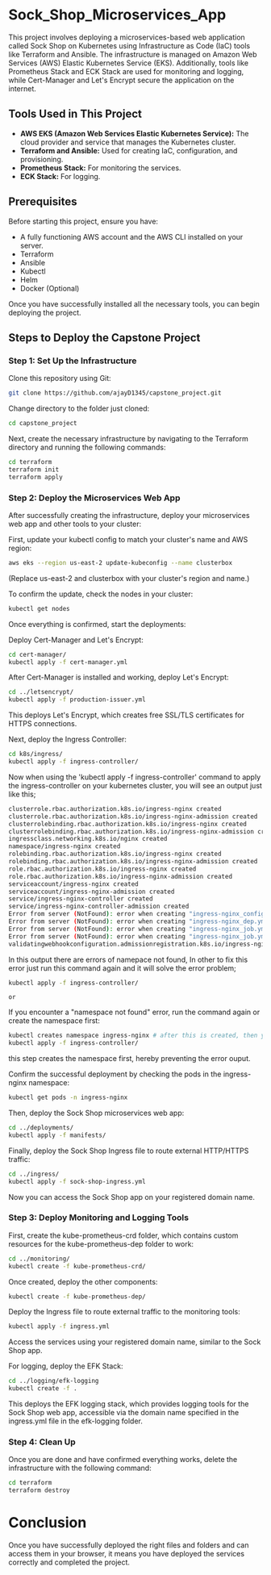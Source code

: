 # Sock_Shop_Microservices_App

This project involves deploying a microservices-based web application called Sock Shop on Kubernetes using Infrastructure as Code (IaC) tools like Terraform and Ansible. The infrastructure is managed on Amazon Web Services (AWS) Elastic Kubernetes Service (EKS). Additionally, tools like Prometheus Stack and ECK Stack are used for monitoring and logging, while Cert-Manager and Let's Encrypt secure the application on the internet.

## Tools Used in This Project

- **AWS EKS (Amazon Web Services Elastic Kubernetes Service):** The cloud provider and service that manages the Kubernetes cluster.
- **Terraform and Ansible:** Used for creating IaC, configuration, and provisioning.
- **Prometheus Stack:** For monitoring the services.
- **ECK Stack:** For logging.

## Prerequisites

Before starting this project, ensure you have:

- A fully functioning AWS account and the AWS CLI installed on your server.
- Terraform
- Ansible
- Kubectl
- Helm
- Docker (Optional)

Once you have successfully installed all the necessary tools, you can begin deploying the project.

## Steps to Deploy the Capstone Project

### Step 1: Set Up the Infrastructure

Clone this repository using Git:

```bash
git clone https://github.com/ajayD1345/capstone_project.git
```
Change directory to the folder just cloned:

```bash
cd capstone_project
```
Next, create the necessary infrastructure by navigating to the Terraform directory and running the following commands:

```bash
cd terraform
terraform init
terraform apply
```
### Step 2: Deploy the Microservices Web App

After successfully creating the infrastructure, deploy your microservices web app and other tools to your cluster:

First, update your kubectl config to match your cluster's name and AWS region:

```bash
aws eks --region us-east-2 update-kubeconfig --name clusterbox
```
(Replace us-east-2 and clusterbox with your cluster's region and name.)

To confirm the update, check the nodes in your cluster:

```bash
kubectl get nodes
```
Once everything is confirmed, start the deployments:

Deploy Cert-Manager and Let's Encrypt:

```bash
cd cert-manager/
kubectl apply -f cert-manager.yml
```
After Cert-Manager is installed and working, deploy Let's Encrypt:

```bash
cd ../letsencrypt/
kubectl apply -f production-issuer.yml
```
This deploys Let's Encrypt, which creates free SSL/TLS certificates for HTTPS connections.

Next, deploy the Ingress Controller:

```bash
cd k8s/ingress/
kubectl apply -f ingress-controller/
```
Now when using the 'kubectl apply -f ingress-controller' command to apply the ingress-controller on your kubernetes cluster, you will see an output just like this;

```bash
clusterrole.rbac.authorization.k8s.io/ingress-nginx created
clusterrole.rbac.authorization.k8s.io/ingress-nginx-admission created
clusterrolebinding.rbac.authorization.k8s.io/ingress-nginx created
clusterrolebinding.rbac.authorization.k8s.io/ingress-nginx-admission created
ingressclass.networking.k8s.io/nginx created
namespace/ingress-nginx created
rolebinding.rbac.authorization.k8s.io/ingress-nginx created
rolebinding.rbac.authorization.k8s.io/ingress-nginx-admission created
role.rbac.authorization.k8s.io/ingress-nginx created
role.rbac.authorization.k8s.io/ingress-nginx-admission created
serviceaccount/ingress-nginx created
serviceaccount/ingress-nginx-admission created
service/ingress-nginx-controller created
service/ingress-nginx-controller-admission created
Error from server (NotFound): error when creating "ingress-nginx_config.yml": namespaces "ingress-nginx" not found
Error from server (NotFound): error when creating "ingress-nginx_dep.yml": namespaces "ingress-nginx" not found
Error from server (NotFound): error when creating "ingress-nginx_job.yml": namespaces "ingress-nginx" not found
Error from server (NotFound): error when creating "ingress-nginx_job.yml": namespaces "ingress-nginx" not found
validatingwebhookconfiguration.admissionregistration.k8s.io/ingress-nginx-admission created
```
In this output there are errors of namepace not found, In other to fix this error just run this command again and it will solve the error problem;

```bash
kubectl apply -f ingress-controller/
```
    or
If you encounter a "namespace not found" error, run the command again or create the namespace first:

```bash
kubectl creates namespace ingress-nginx # after this is created, then you can run the other command
kubectl apply -f ingress-controller/
```
this step creates the namespace first, hereby preventing the error ouput.

Confirm the successful deployment by checking the pods in the ingress-nginx namespace:

```bash
kubectl get pods -n ingress-nginx
```
Then, deploy the Sock Shop microservices web app:

```bash
cd ../deployments/
kubectl apply -f manifests/
```
Finally, deploy the Sock Shop Ingress file to route external HTTP/HTTPS traffic:

```bash
cd ../ingress/
kubectl apply -f sock-shop-ingress.yml
```
Now you can access the Sock Shop app on your registered domain name.

### Step 3: Deploy Monitoring and Logging Tools
First, create the kube-prometheus-crd folder, which contains custom resources for the kube-prometheus-dep folder to work:

```bash
cd ../monitoring/
kubectl create -f kube-prometheus-crd/
```
Once created, deploy the other components:

```bash
kubectl create -f kube-prometheus-dep/
```
Deploy the Ingress file to route external traffic to the monitoring tools:

```bash
kubectl apply -f ingress.yml
```
Access the services using your registered domain name, similar to the Sock Shop app.

For logging, deploy the EFK Stack:

```bash
cd ../logging/efk-logging
kubectl create -f .
```
This deploys the EFK logging stack, which provides logging tools for the Sock Shop web app, accessible via the domain name specified in the ingress.yml file in the efk-logging folder.

### Step 4: Clean Up

Once you are done and have confirmed everything works, delete the infrastructure with the following command:

```bash
cd terraform
terraform destroy
```

# Conclusion
Once you have successfully deployed the right files and folders and can access them in your browser, it means you have deployed the services correctly and completed the project.

